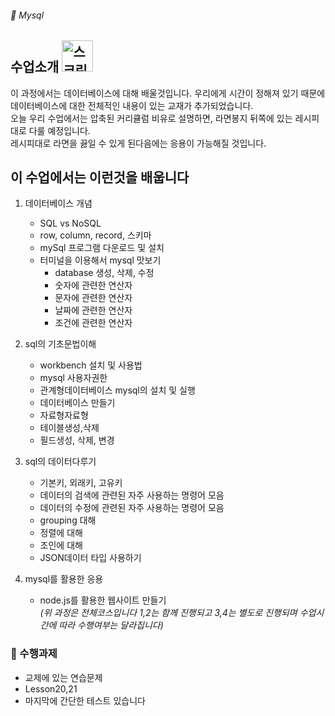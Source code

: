 ###### :cactus:  Mysql

## 수업소개 <img width="50" alt="스크린샷 2023-04-27 오전 10 39 17" src="https://user-images.githubusercontent.com/48478079/234738086-7dd3b0f2-d373-447c-8a81-05dfda134f16.png">

이 과정에서는 데이터베이스에 대해 배울것입니다. 우리에게 시간이 정해져 있기 때문에 데이터베이스에 대한 전체적인 내용이 있는 교재가 추가되었습니다.   
오늘 우리 수업에서는 압축된 커리큘럼 비유로 설명하면, 라면봉지 뒤쪽에 있는 레시피대로 다룰 예정입니다.   
레시피대로 라면을 끓일 수 있게 된다음에는 응용이 가능해질 것입니다.  



## 이 수업에서는 이런것을 배웁니다

1. 데이터베이스 개념
    - SQL vs NoSQL
    - row, column, record, 스키마
    - mySql 프로그램 다운로드 및 설치
    - 터미널을 이용해서 mysql 맛보기
        - database 생성, 삭제, 수정
        - 숫자에 관련한 연산자 
        - 문자에 관련한 연산자
        - 날짜에 관련한 연산자
        - 조건에 관련한 연산자
     
2. sql의 기초문법이해   
    - workbench 설치 및 사용법
    - mysql 사용자권한
    - 관계형데이터베이스 mysql의 설치 및 실행
    - 데이터베이스 만들기
    - 자료형자료형
    - 테이블생성,삭제
    - 필드생성, 삭제, 변경 

2. sql의 데이터다루기   
    - 기본키, 외래키, 고유키
    - 데이터의 검색에 관련된 자주 사용하는 명령어 모음
    - 데이터의 수정에 관련된 자주 사용하는 명령어 모음
    - grouping 대해
    - 정렬에 대해
    - 조인에 대해
    - JSON데이터 타입 사용하기   
3. mysql를 활용한 응용
    - node.js를 활용한 웹사이트 만들기     
*(위 과정은 전체코스입니다 1,2는 함께 진행되고 3,4는 별도로 진행되며 수업시간에 따라 수행여부는 달라집니다)*

### 📝 수행과제  
 - 교제에 있는 연습문제
 - Lesson20,21 
 - 마지막에 간단한 테스트 있습니다

